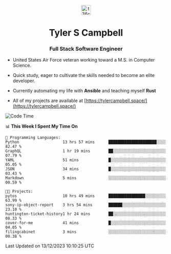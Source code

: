 <p align="center">
<a href="https://www.linkedin.com/in/t36campbell" target="blank"><img align="center" src="https://ik.imagekit.io/t36campbell/Portfolio/linkedin.png.original_m8bbGgPh6.png" alt="t36campbell" height="30" width="30" /></a>
</p>
<h1 align="center">Tyler S Campbell</h1>
<h3 align="center">Full Stack Software Engineer</h3>

* United States Air Force veteran working toward a M.S. in Computer Science.

* Quick study, eager to cultivate the skills needed to become an elite developer.

* Currently automating my life with **Ansible** and teaching myself **Rust**

* All of my projects are available at [https://tylercampbell.space/](https://tylercampbell.space/)

<!--START_SECTION:waka-->
![Code Time](http://img.shields.io/badge/Code%20Time-3%2C031%20hrs%2036%20mins-blue)

📊 **This Week I Spent My Time On** 

```text
💬 Programming Languages: 
Python                   13 hrs 57 mins      █████████████████████░░░░   82.47 % 
GraphQL                  1 hr 19 mins        ██░░░░░░░░░░░░░░░░░░░░░░░   07.79 % 
YAML                     51 mins             █░░░░░░░░░░░░░░░░░░░░░░░░   05.05 % 
JSON                     34 mins             █░░░░░░░░░░░░░░░░░░░░░░░░   03.43 % 
Markdown                 5 mins              ░░░░░░░░░░░░░░░░░░░░░░░░░   00.59 % 

🐱‍💻 Projects: 
pytos                    10 hrs 49 mins      ████████████████░░░░░░░░░   63.99 % 
sony-ip-object-report    3 hrs 54 mins       ██████░░░░░░░░░░░░░░░░░░░   23.10 % 
huntington-ticket-history1 hr 24 mins        ██░░░░░░░░░░░░░░░░░░░░░░░   08.33 % 
cover-for-me             41 mins             █░░░░░░░░░░░░░░░░░░░░░░░░   04.05 % 
filingcabinet            3 mins              ░░░░░░░░░░░░░░░░░░░░░░░░░   00.38 % 
```


 Last Updated on 13/12/2023 10:10:25 UTC
<!--END_SECTION:waka-->
